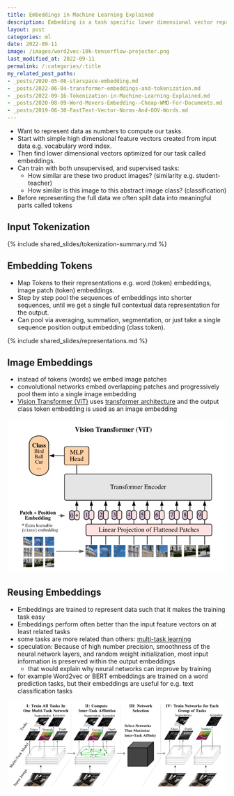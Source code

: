 ```yaml
---
title: Embeddings in Machine Learning Explained
description: Embedding is a task specific lower dimensional vector representation of data like a word, image, document, or an user.
layout: post
categories: ml
date: 2022-09-11
image: /images/word2vec-10k-tensorflow-projector.png
last_modified_at: 2022-09-11
permalink: /:categories/:title
my_related_post_paths:
- _posts/2020-05-08-starspace-embedding.md
- _posts/2022-06-04-transformer-embeddings-and-tokenization.md
- _posts/2022-09-16-Tokenization-in-Machine-Learning-Explained.md
- _posts/2020-08-09-Word-Movers-Embedding--Cheap-WMD-For-Documents.md
- _posts/2019-06-30-FastText-Vector-Norms-And-OOV-Words.md
---
```




- Want to represent data as numbers to compute our tasks.
- Start with simple high dimensional feature vectors created from input data e.g. vocabulary word index.
- Then find lower dimensional vectors optimized for our task called embeddings.
- Can train with both unsupervised, and supervised tasks:
  - How similar are these two product images? (similarity e.g. student-teacher)
  - How similar is this image to this abstract image class? (classification)
- Before representing the full data we often split data into meaningful parts called tokens


## Input Tokenization

{% include shared_slides/tokenization-summary.md %}


## Embedding Tokens
- Map Tokens to their representations e.g. word (token) embeddings, image patch (token) embeddings.
- Step by step pool the sequences of embeddings into shorter sequences, until we get a single full contextual data representation for the output.
- Can pool via averaging, summation, segmentation, or just take a single sequence position output embedding (class token).


{% include shared_slides/representations.md %}


## Image Embeddings
- instead of tokens (words) we embed image patches
- convolutional networks embed overlapping patches and progressively pool them into a single image embedding
- [Vision Transformer (ViT)](https://arxiv.org/pdf/2010.11929.pdf) uses [transformer architecture](/ml/transformers-self-attention-mechanism-simplified) and the output class token embedding is used as an image embedding

![vision transformer (ViT) architecture](/images/vision-transformer-vit-architecture.png)


## Reusing Embeddings
- Embeddings are trained to represent data such that it makes the training task easy
- Embeddings perform often better than the input feature vectors on at least related tasks
- some tasks are more related than others: [multi-task learning](https://ai.googleblog.com/2021/10/deciding-which-tasks-should-train.html)
- speculation: Because of high number precision, smoothness of the neural network layers, and random weight initialization, most input information is preserved within the output embeddings
  - that would explain why neural networks can improve by training
- for example Word2vec or BERT embeddings are trained on a word prediction tasks, but their embeddings are useful for e.g. text classification tasks
 
![inter-task affinity for multi-task learning task grouping](/images/disentangle-multi-task.png)
